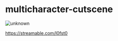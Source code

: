 # multicharacter-cutscene
![unknown](https://user-images.githubusercontent.com/72819680/195661380-8277effa-e35a-4000-80bb-646c4f7591bd.png)

https://streamable.com/l0fst0
